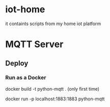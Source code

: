 # iot-home
it containts scripts from my home iot platform

# MQTT Server
## Deploy 
### Run as a Docker
docker build -t python-mqtt . (only first time)

docker run -p localhost:1883:1883 python-mqtt
